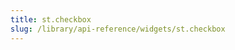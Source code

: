 ```yaml
---
title: st.checkbox
slug: /library/api-reference/widgets/st.checkbox
---
```


<Autofunction function="streamlit.checkbox" />